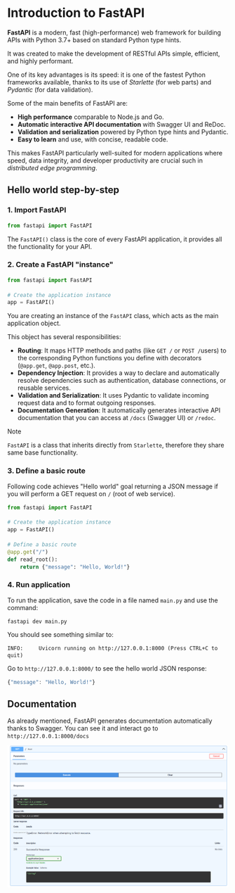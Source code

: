 # Introduction to FastAPI

**FastAPI** is a modern, fast (high-performance) web framework for building APIs with Python 3.7+ based on standard Python type hints. 

It was created to make the development of RESTful APIs simple, efficient, and highly performant. 

One of its key advantages is its speed: it is one of the fastest Python frameworks available, thanks to its use of *Starlette* (for web parts) and *Pydantic* (for data validation).

Some of the main benefits of FastAPI are:

- **High performance** comparable to Node.js and Go.
- **Automatic interactive API documentation** with Swagger UI and ReDoc.
- **Validation and serialization** powered by Python type hints and Pydantic.
- **Easy to learn** and use, with concise, readable code.

This makes FastAPI particularly well-suited for modern applications where speed, data integrity, and developer productivity are crucial such in *distributed edge programming*.


## Hello world step-by-step

### 1. Import FastAPI

```py
from fastapi import FastAPI
```

The `FastAPI()` class is the core of every FastAPI application, it provides all the functionality for your API.

### 2. Create a FastAPI "instance"


```py
from fastapi import FastAPI

# Create the application instance
app = FastAPI()
```

You are creating an instance of the `FastAPI` class, which acts as the main application object.

This object has several responsibilities:

- **Routing**: It maps HTTP methods and paths (like `GET /` or `POST /`users) to the corresponding Python functions you define with decorators (`@app.get`, `@app.post`, etc.).
- **Dependency Injection**: It provides a way to declare and automatically resolve dependencies such as authentication, database connections, or reusable services.
- **Validation and Serialization**: It uses Pydantic to validate incoming request data and to format outgoing responses.
- **Documentation Generation**: It automatically generates interactive API documentation that you can access at `/docs` (Swagger UI) or `/redoc`.

> [!NOTE]
> `FastAPI` is a class that inherits directly from `Starlette`, therefore they share same base functionality.


### 3. Define a basic route

Following code achieves "Hello world" goal returning a JSON message if you will perform a GET request on `/` (root of web service).

```py
from fastapi import FastAPI  

# Create the application instance
app = FastAPI()  

# Define a basic route
@app.get("/")  
def read_root():  
    return {"message": "Hello, World!"}
```

### 4. Run application

To run the application, save the code in a file named `main.py` and use the command:

```
fastapi dev main.py
```

You should see something similar to:

```
INFO:     Uvicorn running on http://127.0.0.1:8000 (Press CTRL+C to quit)
```

Go to `http://127.0.0.1:8000/` to see the hello world JSON response:

```js
{"message": "Hello, World!"}
```


## Documentation

As already mentioned, FastAPI generates documentation automatically thanks to Swagger.
You can see it and interact go to `http://127.0.0.1:8000/docs`

![Swagger](images/overview/swagger.png)
